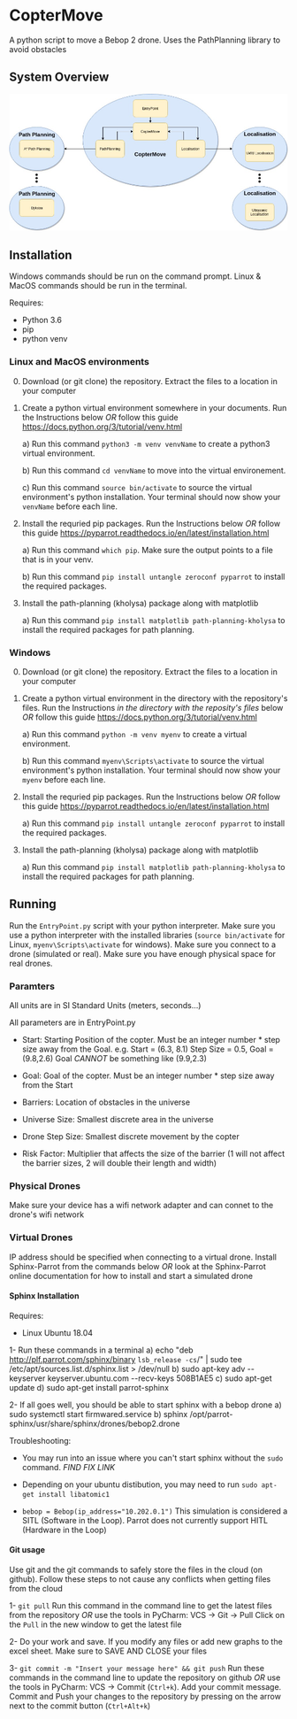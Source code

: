 # CopterMove
A python script to move a Bebop 2 drone. Uses the PathPlanning library to avoid obstacles

## System Overview
![System overview](/Figures/Copter%20Move.jpg)

## Installation

Windows commands should be run on the command prompt. Linux & MacOS commands should be run in the terminal.

Requires:
 - Python 3.6
 - pip
 - python venv

### Linux and MacOS environments
 0) Download (or git clone) the repository. Extract the files to a location in your computer

 1) Create a python virtual environment somewhere in your documents. Run the Instructions below *_OR_* follow this guide https://docs.python.org/3/tutorial/venv.html
 
    a) Run this command `python3 -m venv venvName` to create a python3 virtual environment.
    
    b) Run this command `cd venvName` to move into the virtual environement.

    c) Run this command `source bin/activate` to source the virtual environment's python installation. Your terminal should now show your `venvName` before each line.
    
 2) Install the requried pip packages. Run the Instructions below *_OR_* follow this guide https://pyparrot.readthedocs.io/en/latest/installation.html

    a) Run this command `which pip`. Make sure the output points to a file that is in your venv.
    
    b) Run this command `pip install untangle zeroconf pyparrot` to install the required packages.
    
 3) Install the path-planning (kholysa) package along with matplotlib 

    a) Run this command `pip install matplotlib path-planning-kholysa` to install the required packages for path planning.

### Windows
  0) Download (or git clone) the repository. Extract the files to a location in your computer

 1) Create a python virtual environment in the directory with the repository's files. Run the Instructions *in the directory with the reposity's files* below *_OR_* follow this guide https://docs.python.org/3/tutorial/venv.html
       
    a) Run this command `python -m venv myenv` to create a virtual environment.

    b) Run this command `myenv\Scripts\activate` to source the virtual environment's python installation. Your terminal should now show your `myenv` before each line.
    
 2) Install the requried pip packages. Run the Instructions below *_OR_* follow this guide https://pyparrot.readthedocs.io/en/latest/installation.html
 
    a) Run this command `pip install untangle zeroconf pyparrot` to install the required packages.
    
 3) Install the path-planning (kholysa) package along with matplotlib 

    a) Run this command `pip install matplotlib path-planning-kholysa` to install the required packages for path planning.

## Running
Run the `EntryPoint.py` script with your python interpreter. Make sure you use a python interpreter with the installed libraries (`source bin/activate` for Linux, `myenv\Scripts\activate` for windows). Make sure you connect to a drone (simulated or real). Make sure you have enough physical space for real drones.

### Paramters
All units are in SI Standard Units (meters, seconds...)

All parameters are in EntryPoint.py

- Start: Starting Position of the copter. Must be an integer number * step size away from the Goal.
e.g. Start = (6.3, 8.1) Step Size = 0.5, Goal = (9.8,2.6) Goal _*CANNOT*_ be something like (9.9,2.3)

- Goal: Goal of the copter. Must be an integer number * step size away from the Start

- Barriers: Location of obstacles in the universe

- Universe Size: Smallest discrete area in the universe

- Drone Step Size: Smallest discrete movement by the copter

- Risk Factor: Multiplier that affects the size of the barrier (1 will not affect the barrier sizes, 2 will double their length and width)

### Physical Drones

Make sure your device has a wifi network adapter and can connet to the drone's wifi network

### Virtual Drones
 
IP address should be specified when connecting to a virtual drone. Install Sphinx-Parrot from the commands below *_OR_* look at the Sphinx-Parrot online documentation for how to install and start a simulated drone

#### Sphinx Installation

Requires:
 - Linux Ubuntu 18.04
 
1- Run these commands in a terminal
 a) echo "deb http://plf.parrot.com/sphinx/binary `lsb_release -cs`/" | sudo tee /etc/apt/sources.list.d/sphinx.list > /dev/null
 b) sudo apt-key adv --keyserver keyserver.ubuntu.com --recv-keys 508B1AE5
 c) sudo apt-get update
 d) sudo apt-get install parrot-sphinx
 
2- If all goes well, you should be able to start sphinx with a bebop drone
 a) sudo systemctl start firmwared.service
 b) sphinx /opt/parrot-sphinx/usr/share/sphinx/drones/bebop2.drone

Troubleshooting:
- You may run into an issue where you can't start sphinx without the `sudo` command. *FIND FIX LINK*
- Depending on your ubuntu distibution, you may need to run `sudo apt-get install libatomic1`

- `bebop = Bebop(ip_address="10.202.0.1")`
This simulation is considered a SITL (Software in the Loop). Parrot does not currently support HITL (Hardware in the Loop)

#### Git usage
Use git and the git commands to safely store the files in the cloud (on github).
Follow these steps to not cause any conflicts when getting files from the cloud

1- `git pull` Run this command in the command line to get the latest files from the repository *OR* use the tools in PyCharm: VCS -> Git -> Pull Click on the `Pull` in the new window to get the latest file

2- Do your work and save. If you modify any files or add new graphs to the excel sheet. Make sure to SAVE AND CLOSE your files

3- `git commit -m "Insert your message here" && git push` Run these commands in the command line to update the repository on github *OR* use the tools in PyCharm: VCS -> Commit (`Ctrl+k`). Add your commit message. Commit and Push your changes to the repository by pressing on the arrow next to the commit button (`Ctrl+Alt+k`)
